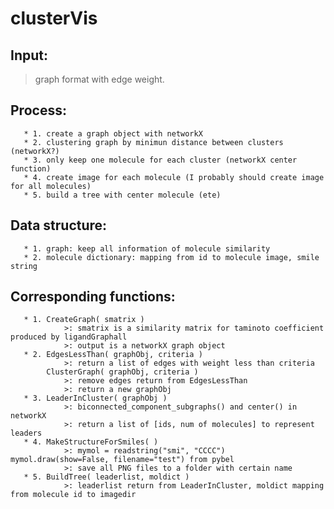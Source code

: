 clusterVis
==========

Input: 
------
>graph format with edge weight.

Process:
--------
       * 1. create a graph object with networkX
       * 2. clustering graph by minimun distance between clusters (networkX?)
       * 3. only keep one molecule for each cluster (networkX center function)
       * 4. create image for each molecule (I probably should create image for all molecules)
       * 5. build a tree with center molecule (ete)

Data structure:
---------------
       * 1. graph: keep all information of molecule similarity
       * 2. molecule dictionary: mapping from id to molecule image, smile string

Corresponding functions:
------------------------
       * 1. CreateGraph( smatrix )
                >: smatrix is a similarity matrix for taminoto coefficient produced by ligandGraphall
                >: output is a networkX graph object 
       * 2. EdgesLessThan( graphObj, criteria )
                >: return a list of edges with weight less than criteria
            ClusterGraph( graphObj, criteria )
                >: remove edges return from EdgesLessThan
                >: return a new graphObj
       * 3. LeaderInCluster( graphObj )
                >: biconnected_component_subgraphs() and center() in networkX
                >: return a list of [ids, num of molecules] to represent leaders
       * 4. MakeStructureForSmiles( )
                >: mymol = readstring("smi", "CCCC")  mymol.draw(show=False, filename="test") from pybel  
                >: save all PNG files to a folder with certain name
       * 5. BuildTree( leaderlist, moldict )
                >: leaderlist return from LeaderInCluster, moldict mapping from molecule id to imagedir
